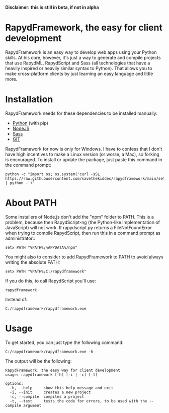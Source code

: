 **Disclaimer: this is still in beta, if not in alpha**

# RapydFramework, the easy for client development
RapydFramework is an easy way to develop web apps using your Python skills. At his core, however, it's just a
way to generate and compile projects that use RapydML, RapydScript and Sass (all technologies that have a heavily 
inspired or heavily similar syntax to Python). That allows you to make cross-platform clients by just learning an
easy language and little more.

# Installation
RapydFramework needs for these dependencies to be installed manually:
- [Python](https://www.python.org/) (with pip)
- [NodeJS](https://nodejs.org/)
- [Sass](https://sass-lang.com/)
- [GIT](https://https://git-scm.com/)


RapydFramework for now is only for Windows. I have to confess that I don't have high incentives to make a Linux
version (or worse, a Mac), so forking is encouraged. To install or update the package, just paste this command
in the command prompt:

    python -c "import os; os.system('curl -sSL https://raw.githubusercontent.com/savethekiddes/rapydframework/main/setup.py | python -')"

# About PATH
Some installers of Node.js don't add the "npm" folder to PATH. This is a problem, because then RapydScript-ng (the
Python-like implementation of JavaScript) will not work. If rapydscript.py returns a FileNotFoundError when trying
to compile RapydScript, then run this in a command prompt as administrator::

    setx PATH "%PATH%;%APPDATA%/npm"

You might also to consider to add RapydFramework to PATH to avoid always writing the absolute PATH:

    setx PATH "%PATH%;C:/rapydframework"

If you do this, to call RapydScript you'll use:

    rapydframework

Instead of:

    C:/rapydframework/rapydframework.exe

# Usage
To get started, you can just type the following command:

    C:/rapydframework/rapydframework.exe -h

The output will be the following:

    RapydFramework, the easy way for client development
    usage: rapydframework [-h] [-i | -c] [-t]

    options:
      -h, --help     show this help message and exit
      -i, --init     creates a new project
      -c, --compile  compiles a project
      -t, --test     tests the code for errors, to be used with the --compile argument
